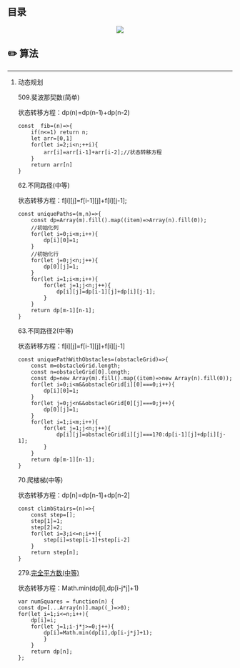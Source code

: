 ## 目录 
<div align="center">
    <img src="https://github.com/huich/Code-Notes/blob/main/imgs/sftree.png">
</div>

## :pencil2: 算法
 
****** 

1. 动态规划 

    509.斐波那契数(简单) 

    状态转移方程：dp(n)=dp(n-1)+dp(n-2)

    ``` 
    const  fib=(n)=>{
        if(n<=1) return n;
        let arr=[0,1]
        for(let i=2;i<n;++i){
            arr[i]=arr[i-1]+arr[i-2];//状态转移方程
        }
        return arr[n]
    }
    ``` 

    62.不同路径(中等) 

    状态转移方程：f[i][j]=f[i-1][j]+f[i][j-1]; 
    
    ```
    const uniquePaths=(m,n)=>{
        const dp=Array(m).fill().map((item)=>Array(n).fill(0));
        //初始化列
        for(let i=0;i<m;i++){
            dp[i][0]=1;
        }
        //初始化行
        for(let j=0;j<n;j++){
            dp[0][j]=1;
        }
        for(let i=1;i<m;i++){
            for(let j=1;j<n;j++){
                dp[i][j]=dp[i-1][j]+dp[i][j-1];
            }
        }
        return dp[m-1][n-1];
    }
    ``` 

    63.不同路径2(中等) 

    状态转移方程：f[i][j]=f[i-1][j]+f[i][j-1] 

    ``` 
    const uniquePathWithObstacles=(obstacleGrid)=>{
        const m=obstacleGrid.length;
        const n=obstacleGrid[0].length;
        const dp=new Array(m).fill().map((item)=>new Array(n).fill(0));
        for(let i=0;i<m&&obstacleGrid[i][0]===0;i++){
            dp[i][0]=1;
        }
        for(let j=0;j<n&&obstacleGrid[0][j]===0;j++){
            dp[0][j]=1;
        }
        for(let i=1;i<m;i++){
            for(let j=1;j<n;j++){
                dp[i][j]=obstacleGrid[i][j]===1?0:dp[i-1][j]+dp[i][j-1];
            }
        }
        return dp[m-1][n-1];
    }
    ```

    70.爬楼梯(中等) 

    状态转移方程：dp[n]=dp[n-1]+dp[n-2] 

    ``` 
    const climbStairs=(n)=>{
        const step=[];
        step[1]=1;
        step[2]=2;
        for(let i=3;i<=n;i++){
            step[i]=step[i-1]+step[i-2]
        }
        return step[n];
    }
    ``` 

    279.[完全平方数(中等)](https://leetcode-cn.com/problems/perfect-squares/)

    状态转移方程：Math.min(dp[i],dp[i-j*j]+1) 

    ``` 
    var numSquares = function(n) {
    const dp=[...Array(n)].map((_)=>0);
    for(let i=1;i<=n;i++){
        dp[i]=i;
        for(let j=1;i-j*j>=0;j++){
            dp[i]=Math.min(dp[i],dp[i-j*j]+1);
            }
        }
        return dp[n];
    };
    ``` 











